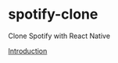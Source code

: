 # spotify-clone
Clone Spotify with React Native 

<a href="doc:introduction" target="_blank">Introduction</a>
